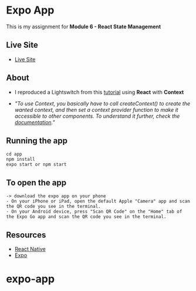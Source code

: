 # Expo App

This is my assignment for **Module 6 - React State Management**

## Live Site

- [Live Site](https://lightswitch-one.vercel.app/)

## About

- I reproduced a Lightswitch from this [tutorial](https://medium.com/lets-make-something-up/creating-light-dark-mode-on-a-react-app-with-context-589a5465f639) using **React** with **Context**

- _"To use Context, you basically have to call createContext() to create the wanted context, and then set a context provider function to make it accessible to other components. To understand it further, check the [documentation](https://reactjs.org/docs/context.html#reactcreatecontext)."_

## Running the app

```
cd app
npm install
expo start or npm start
```

## To open the app

```
-> download the expo app on your phone
- On your iPhone or iPad, open the default Apple "Camera" app and scan the QR code you see in the terminal.
- On your Android device, press "Scan QR Code" on the "Home" tab of the Expo Go app and scan the QR code you see in the terminal.
```

## Resources

- [React Native](https://reactnative.dev/docs/getting-started)
- [Expo](https://docs.expo.dev/get-started/create-a-new-app/)
# expo-app
